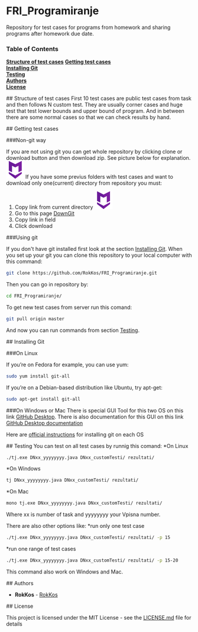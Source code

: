 # FRI_Programiranje
Repository for test cases for programs from homework and sharing programs after homework due date.

### Table of Contents
**[Structure of test cases](#structure)**
**[Getting test cases](#get)**  
**[Installing Git](#installing)**  
**[Testing](#testing)**    
**[Authors](#authors)**  
**[License](#license)** 

##<a name="structure"></a> Structure of test cases
First 10 test cases are public test cases from task and then follows N custom test.
They are usually corner cases and huge test that test lower bounds and upper bound of program.
And in between there are some normal cases so that we can check results by hand.

##<a name="get"></a> Getting test cases

###Non-git way

If you are not using git you can get whole repository by clicking clone or download button and then download zip.
See picture below for explanation.
![alt text][downloadZIP]
If you have some previus folders with test cases and want to download only one(current) directory from repository you must:
1. Copy link from current directory
![alt text][copyLink]
2. Go to this page [DownGit](https://minhaskamal.github.io/DownGit/#/home "DownGit's Homepage")
3. Copy link in field
4. Click download

###Using git

If you don't have git installed first look at the section [Installing Git](#installing).
When you set up your git you can clone this repository to your local computer with this command:
```bash
git clone https://github.com/RokKos/FRI_Programiranje.git
```
Then you can go in repository by:
```bash
cd FRI_Programiranje/
```
To get new test cases from server run this comand:
```bash
git pull origin master
```
And now you can run commands from section  [Testing](#testing).

##<a name="installing"></a> Installing Git

###On Linux

If you’re on Fedora for example, you can use yum:
```bash
sudo yum install git-all
```
If you’re on a Debian-based distribution like Ubuntu, try apt-get:
```bash
sudo apt-get install git-all
```

###On Windows or Mac
There is special GUI Tool for this two OS on this link [GitHub Desktop](https://desktop.github.com/ "GitHub Desktop's Homepage").
There is also documentation for this GUI on this link [GitHub Desktop documentation](https://help.github.com/desktop/ "GitHub Desktop's Documentation")

Here are [official instructions](https://git-scm.com/book/en/v2/Getting-Started-Installing-Git "Installing Git") for installing git on each OS 


##<a name="testing"></a> Testing
You can test on all test cases by runnig this comand:
*On Linux
```bash
./tj.exe DNxx_yyyyyyyy.java DNxx_customTesti/ rezultati/
```
*On Windows
```bash
tj DNxx_yyyyyyyy.java DNxx_customTesti/ rezultati/
```
*On Mac
```bash
mono tj.exe DNxx_yyyyyyyy.java DNxx_customTesti/ rezultati/
```
Where xx is number of task and yyyyyyyy your Vpisna number. 

There are also other options like:
*run only one test case
```bash
./tj.exe DNxx_yyyyyyyy.java DNxx_customTesti/ rezultati/ -p 15
```
*run one range of test cases
```bash
./tj.exe DNxx_yyyyyyyy.java DNxx_customTesti/ rezultati/ -p 15-20
```
This command also work on Windows and Mac.

##<a name="authors"></a> Authors

* **RokKos** - [RokKos](https://github.com/RokKos)

##<a name="license"></a> License

This project is licensed under the MIT License - see the [LICENSE.md](LICENSE.md) file for details


[downloadZIP]: https://github.com/adam-p/markdown-here/raw/master/src/common/images/icon48.png "Logo Title Text 2"
[copyLink]: https://github.com/adam-p/markdown-here/raw/master/src/common/images/icon48.png "Logo Title Text 2"

